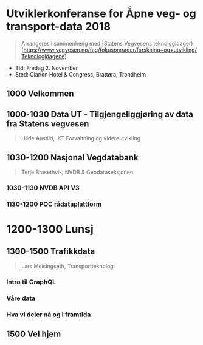 # Utviklerkonferanse for Åpne veg- og transport-data 2018

> Arrangeres i sammenheng med (Statens Vegvesens teknologidager)[https://www.vegvesen.no/fag/fokusomrader/forskning+og+utvikling/Teknologidagene]. 

* Tid: Fredag 2. November
* Sted: Clarion Hotel & Congress, Brattøra, Trondheim


## 1000 Velkommen

## 1000-1030 Data UT - Tilgjengeliggjøring av data fra Statens vegvesen
> Hilde Austlid, IKT Forvaltning og videreutvikling

## 1030-1200 Nasjonal Vegdatabank
> Terje Brasethvik, NVDB & Geodataseksjonen
### 1030-1130 NVDB API V3
### 1130-1200 POC rådataplattform

# 1200-1300 Lunsj

## 1300-1500 Trafikkdata
> Lars Meisingseth, Transportteknologi

### Intro til GraphQL
###	Våre data 
### Hva vi deler nå og i framtida

## 1500 Vel hjem
